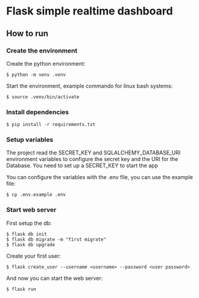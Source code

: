 # Flask simple realtime dashboard

## How to run

### Create the environment
Create the python environment:
    
    $ python -m venv .venv

Start the environment, example commando for linux bash systems:

    $ source .venv/bin/activate

### Install dependencies

    $ pip install -r requirements.txt

### Setup variables

The project read the SECRET_KEY and SQLALCHEMY_DATABASE_URI environment variables
to configure the secret key and the URI for the Database.
You need to set up a SECRET_KEY to start the app

You can configure the variables with the .env file, you can use the example file:

    $ cp .env.example .env


### Start web server

First setup the db:

    $ flask db init
    $ flask db migrate -m "first migrate"
    $ flask db upgrade

Create your first user:

    $ flask create_user --username <username> --password <user password>

And now you can start the web server:

    $ flask run
